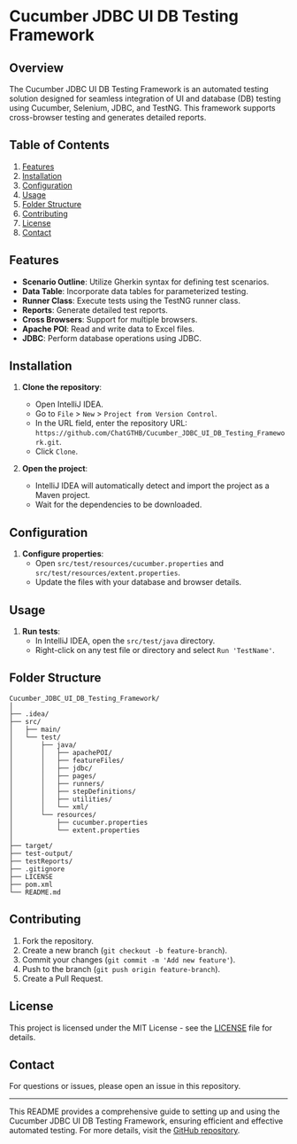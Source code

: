 
# Cucumber JDBC UI DB Testing Framework

## Overview

The Cucumber JDBC UI DB Testing Framework is an automated testing solution designed for seamless integration of UI and database (DB) testing using Cucumber, Selenium, JDBC, and TestNG. This framework supports cross-browser testing and generates detailed reports.

## Table of Contents

1. [Features](#features)
2. [Installation](#installation)
3. [Configuration](#configuration)
4. [Usage](#usage)
5. [Folder Structure](#folder-structure)
6. [Contributing](#contributing)
7. [License](#license)
8. [Contact](#contact)

## Features

- **Scenario Outline**: Utilize Gherkin syntax for defining test scenarios.
- **Data Table**: Incorporate data tables for parameterized testing.
- **Runner Class**: Execute tests using the TestNG runner class.
- **Reports**: Generate detailed test reports.
- **Cross Browsers**: Support for multiple browsers.
- **Apache POI**: Read and write data to Excel files.
- **JDBC**: Perform database operations using JDBC.

## Installation

1. **Clone the repository**:
    - Open IntelliJ IDEA.
    - Go to `File` > `New` > `Project from Version Control`.
    - In the URL field, enter the repository URL: `https://github.com/ChatGTHB/Cucumber_JDBC_UI_DB_Testing_Framework.git`.
    - Click `Clone`.

2. **Open the project**:
    - IntelliJ IDEA will automatically detect and import the project as a Maven project.
    - Wait for the dependencies to be downloaded.

## Configuration

1. **Configure properties**:
    - Open `src/test/resources/cucumber.properties` and `src/test/resources/extent.properties`.
    - Update the files with your database and browser details.

## Usage

1. **Run tests**:
    - In IntelliJ IDEA, open the `src/test/java` directory.
    - Right-click on any test file or directory and select `Run 'TestName'`.

## Folder Structure

```
Cucumber_JDBC_UI_DB_Testing_Framework/
│
├── .idea/
├── src/
│   ├── main/
│   └── test/
│       ├── java/
│       │   ├── apachePOI/
│       │   ├── featureFiles/
│       │   ├── jdbc/
│       │   ├── pages/
│       │   ├── runners/
│       │   ├── stepDefinitions/
│       │   ├── utilities/
│       │   └── xml/
│       └── resources/
│           ├── cucumber.properties
│           └── extent.properties
│
├── target/
├── test-output/
├── testReports/
├── .gitignore
├── LICENSE
├── pom.xml
└── README.md
```

## Contributing

1. Fork the repository.
2. Create a new branch (`git checkout -b feature-branch`).
3. Commit your changes (`git commit -m 'Add new feature'`).
4. Push to the branch (`git push origin feature-branch`).
5. Create a Pull Request.

## License

This project is licensed under the MIT License - see the [LICENSE](LICENSE) file for details.

## Contact

For questions or issues, please open an issue in this repository.

---

This README provides a comprehensive guide to setting up and using the Cucumber JDBC UI DB Testing Framework, ensuring efficient and effective automated testing. For more details, visit the [GitHub repository](https://github.com/ChatGTHB/Cucumber_JDBC_UI_DB_Testing_Framework).
